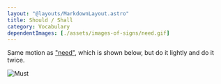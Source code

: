 ```yaml
---
layout: "@layouts/MarkdownLayout.astro"
title: Should / Shall
category: Vocabulary
dependentImages: [./assets/images-of-signs/need.gif]
---
```


Same motion as ["need"](./need), which is shown below,
but do it lightly and do it twice.

![Must](@signs/need.gif)
